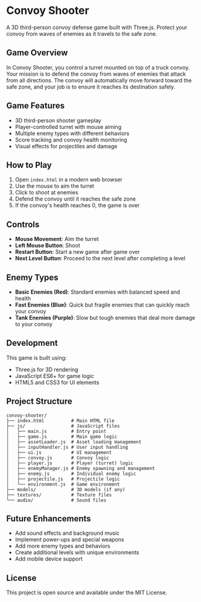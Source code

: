 # Convoy Shooter

A 3D third-person convoy defense game built with Three.js. Protect your convoy from waves of enemies as it travels to the safe zone.

## Game Overview

In Convoy Shooter, you control a turret mounted on top of a truck convoy. Your mission is to defend the convoy from waves of enemies that attack from all directions. The convoy will automatically move forward toward the safe zone, and your job is to ensure it reaches its destination safely.

## Game Features

- 3D third-person shooter gameplay
- Player-controlled turret with mouse aiming
- Multiple enemy types with different behaviors
- Score tracking and convoy health monitoring
- Visual effects for projectiles and damage

## How to Play

1. Open `index.html` in a modern web browser
2. Use the mouse to aim the turret
3. Click to shoot at enemies
4. Defend the convoy until it reaches the safe zone
5. If the convoy's health reaches 0, the game is over

## Controls

- **Mouse Movement**: Aim the turret
- **Left Mouse Button**: Shoot
- **Restart Button**: Start a new game after game over
- **Next Level Button**: Proceed to the next level after completing a level

## Enemy Types

- **Basic Enemies (Red)**: Standard enemies with balanced speed and health
- **Fast Enemies (Blue)**: Quick but fragile enemies that can quickly reach your convoy
- **Tank Enemies (Purple)**: Slow but tough enemies that deal more damage to your convoy

## Development

This game is built using:

- Three.js for 3D rendering
- JavaScript ES6+ for game logic
- HTML5 and CSS3 for UI elements

## Project Structure

```
convoy-shooter/
├── index.html          # Main HTML file
├── js/                 # JavaScript files
│   ├── main.js         # Entry point
│   ├── game.js         # Main game logic
│   ├── assetLoader.js  # Asset loading management
│   ├── inputHandler.js # User input handling
│   ├── ui.js           # UI management
│   ├── convoy.js       # Convoy logic
│   ├── player.js       # Player (turret) logic
│   ├── enemyManager.js # Enemy spawning and management
│   ├── enemy.js        # Individual enemy logic
│   ├── projectile.js   # Projectile logic
│   └── environment.js  # Game environment
├── models/             # 3D models (if any)
├── textures/           # Texture files
└── audio/              # Sound files
```

## Future Enhancements

- Add sound effects and background music
- Implement power-ups and special weapons
- Add more enemy types and behaviors
- Create additional levels with unique environments
- Add mobile device support

## License

This project is open source and available under the MIT License. 
